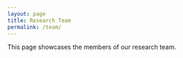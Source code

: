 ```yaml
---
layout: page
title: Research Team
permalink: /team/
---
```


This page showcases the members of our research team.